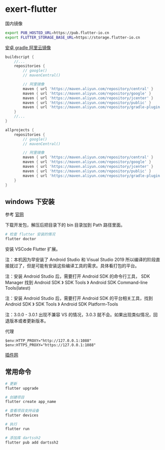 # exert-flutter

国内镜像

```bash
export PUB_HOSTED_URL=https://pub.flutter-io.cn
export FLUTTER_STORAGE_BASE_URL=https://storage.flutter-io.cn
```

[安卓 gradle 阿里云镜像](https://developer.aliyun.com/mvn/guide)

```gradle
buildscript {
    //...
    repositories {
        // google()
        // mavenCentral()

        // 阿里镜像
        maven { url 'https://maven.aliyun.com/repository/central' }
        maven { url 'https://maven.aliyun.com/repository/google' }
        maven { url 'https://maven.aliyun.com/repository/jcenter' }
        maven { url 'https://maven.aliyun.com/repository/public' }
        maven { url 'https://maven.aliyun.com/repository/gradle-plugin' }
    }
    //...
}

allprojects {
    repositories {
        // google()
        // mavenCentral()

        // 阿里镜像
        maven { url 'https://maven.aliyun.com/repository/central' }
        maven { url 'https://maven.aliyun.com/repository/google' }
        maven { url 'https://maven.aliyun.com/repository/jcenter' }
        maven { url 'https://maven.aliyun.com/repository/public' }
        maven { url 'https://maven.aliyun.com/repository/gradle-plugin' }
    }
}
```

## windows 下安装

参考 [官网](https://flutter.dev/docs/get-started/install)

下载开发包，解压后把目录下的 bin 目录加到 Path 路径里面。

```bash
# 检查 flutter 安装的情况
flutter doctor
```

安装 VSCode Flutter 扩展。

注：本机因为早安装了 Android Studio 和 Visual Studio 2019 所以编译的阶段直接就过了，但是可能有安装这些编译工具的需求。具体看打包的平台。


注：安装 Android Studio 后，需要打开 Android SDK 的命令行工具，
SDK Manager 找到 Android SDK 》 SDK Tools 》 Android SDK Command-line Tools(latest)

注：安装 Android Studio 后，需要打开 Android SDK 的平台相关工具，找到 Android SDK 》 SDK Tools 》 Android SDK Platform-Tools

注：3.0.0 - 3.0.1 出现不兼容 VS 的情况，3.0.3 就不会。如果出现类似情况，回退版本或者更新版本。

代理
```pwsh
$env:HTTP_PROXY="http://127.0.0.1:1088"
$env:HTTPS_PROXY="https://127.0.0.1:1088"
```

 [插件网](https://pub.dev)

## 常用命令

```bash
# 更新
flutter upgrade

# 创建项目
flutter create app_name
```

```bash
# 查看项目支持设备
flutter devices

# 执行
flutter run
```

```bash
# 添加库 dartssh2
flutter pub add dartssh2
```